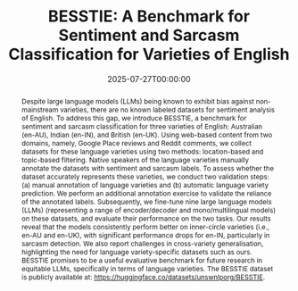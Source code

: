 ---
title: "BESSTIE: A Benchmark for Sentiment and Sarcasm Classification for Varieties of English"
date: 2025-07-27T00:00:00
authors: ["Dipankar Srirag", "Aditya Joshi", "Jordan Painter", "Diptesh Kanojia"]
publication_types: ["1"]
abstract: "Despite large language models (LLMs) being known to exhibit bias against non-mainstream varieties, there are no known labeled datasets for sentiment analysis of English. To address this gap, we introduce BESSTIE, a benchmark for sentiment and sarcasm classification for three varieties of English: Australian (en-AU), Indian (en-IN), and British (en-UK). Using web-based content from two domains, namely, Google Place reviews and Reddit comments, we collect datasets for these language varieties using two methods: location-based and topic-based filtering. Native speakers of the language varieties manually annotate the datasets with sentiment and sarcasm labels. To assess whether the dataset accurately represents these varieties, we conduct two validation steps: (a) manual annotation of language varieties and (b) automatic language variety prediction. We perform an additional annotation exercise to validate the reliance of the annotated labels. Subsequently, we fine-tune nine large language models (LLMs) (representing a range of encoder/decoder and mono/multilingual models) on these datasets, and evaluate their performance on the two tasks. Our results reveal that the models consistently perform better on inner-circle varieties (i.e., en-AU and en-UK), with significant performance drops for en-IN, particularly in sarcasm detection. We also report challenges in cross-variety generalisation, highlighting the need for language variety-specific datasets such as ours. BESSTIE promises to be a useful evaluative benchmark for future research in equitable LLMs, specifically in terms of language varieties. The BESSTIE dataset is publicly available at: https://huggingface.co/datasets/unswnlporg/BESSTIE."
featured: false
publication: "*Findings of the Association for Computational Linguistics: ACL 2025*"
url_pdf: "https://aclanthology.org/2025.findings-acl.441.pdf"
url_dataset: "https://huggingface.co/datasets/unswnlporg/BESSTIE"
tags: ["sentiment analysis", "sarcasm detection", "varieties of English", "benchmark", "LLMs"]
---